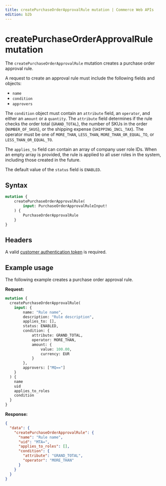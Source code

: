 ```yaml
---
title: createPurchaseOrderApprovalRule mutation | Commerce Web APIs
edition: b2b
---
```


# createPurchaseOrderApprovalRule mutation

The `createPurchaseOrderApprovalRule` mutation creates a purchase order approval rule.

A request to create an approval rule must include the following fields and objects:

*  `name`
*  `condition`
*  `approvers`

The `condition` object must contain an `attribute` field, an `operator`, and either an `amount` or a `quantity`. The `attribute` field determines if the rule checks the order total (`GRAND_TOTAL`), the number of SKUs in the order (`NUMBER_OF_SKUS`), or the shipping expense (`SHIPPING_INCL_TAX`). The operator must be one of `MORE_THAN`, `LESS_THAN`, `MORE_THAN_OR_EQUAL_TO`, or `LESS_THAN_OR_EQUAL_TO`.

The `applies_to` field can contain an array of company user role IDs. When an empty array is provided, the rule is applied to all user roles in the system, including those created in the future.

The default value of the `status` field is `ENABLED`.

## Syntax

```graphql
mutation {
    createPurchaseOrderApprovalRule(
        input: PurchaseOrderApprovalRuleInput!
    ) {
        PurchaseOrderApprovalRule
    }
}
```

## Headers

A valid [customer authentication token](../../../customer/mutations/generate-token.md) is required.

## Example usage

The following example creates a purchase order approval rule.

**Request:**

``` graphql
mutation {
  createPurchaseOrderApprovalRule(
    input: {
        name: "Rule name",
        description: "Rule description",
        applies_to: [],
        status: ENABLED,
        condition: {
            attribute: GRAND_TOTAL,
            operator: MORE_THAN,
            amount: {
                value: 100.00,
                currency: EUR
            }
        },
        approvers: ["MQ=="]
    }
  ) {
    name
    uid
    applies_to_roles
    condition
  }
}
```

**Response:**

``` json
{
  "data": {
    "createPurchaseOrderApprovalRule": {
      "name": "Rule name",
      "uid": "MTA=",
      "applies_to_roles": [],
      "condition": {
        "attribute": "GRAND_TOTAL",
        "operator": "MORE_THAN"
      }
    }
  }
}
```

